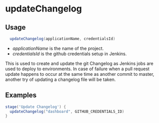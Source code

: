 # updateChangelog

## Usage

```groovy
  updateChangelog(applicationName, credentialsId)
```

* *applicationName* is the name of the project.
* *credentialsId*  is the github credentials setup in Jenkins.

This is used to create and update the git Changelog as Jenkins jobs are used to deploy to environments.
In case of failure when a pull request update happens to occur at the same time as another commit to master,
another try of updating a changelog file will be taken.

## Examples

```groovy
stage('Update Changelog') {
  updateChangelog("dashboard", GITHUB_CREDENTIALS_ID)
}
```
